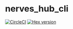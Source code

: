 # nerves_hub_cli

[![CircleCI](https://circleci.com/gh/nerves-hub/nerves_hub_cli.svg?style=svg)](https://circleci.com/gh/nerves-hub/nerves_hub_cli)
[![Hex version](https://img.shields.io/hexpm/v/nerves_hub_cli.svg "Hex version")](https://hex.pm/packages/nerves_hub_cli)


